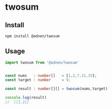 # twosum
## Install

```bash
npm install @adnen/twosum
```

## Usage

```typescript
import twosum from '@adnen/twosum'


const nums   : number[]   = [1,2,7,11,15];
const target : number     = 9;

const result : number[][] = twosum(nums,target)

console.log(result)
//  [[1,2]]

```
